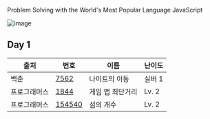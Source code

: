 Problem Solving with the World's Most Popular Language JavaScript

![image](https://github.com/TAlgorhythm/kyeryoong/assets/98510309/d4d9049e-2baf-4a0e-92f5-af0e3067f2dc)

## Day 1
| 출처 | 번호 | 이름 | 난이도 |
| --- | --- | --- | --- |
| 백준 | [7562](https://www.acmicpc.net/problem/7562) | 나이트의 이동 | 실버 1 |
| 프로그래머스 | [1844](https://school.programmers.co.kr/learn/courses/30/lessons/1844) | 게임 맵 최단거리 | Lv. 2 |
| 프로그래머스 | [154540](https://school.programmers.co.kr/learn/courses/30/lessons/154540) | 섬의 개수 | Lv. 2 |

